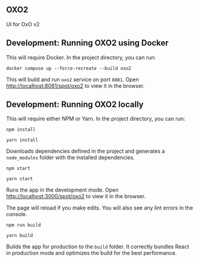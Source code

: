 ## OXO2

UI for OxO v2

## Development: Running OXO2 using Docker

This will require Docker.
In the project directory, you can run:

    docker compose up --force-recreate --build oxo2

This will build and run `oxo2` service on port `8081`.
Open [http://localhost:8081/spot/oxo2](http://localhost:8081/spot/oxo2) to view it in the browser.

## Development: Running OXO2 locally

This will require either NPM or Yarn.
In the project directory, you can run:

    npm install

    yarn install

Downloads dependencies defined in the project and generates a `node_modules` folder with the installed dependencies.

    npm start

    yarn start

Runs the app in the development mode.
Open [http://localhost:3000/spot/oxo2](http://localhost:3000/spot/oxo2) to view it in the browser.

The page will reload if you make edits.
You will also see any lint errors in the console.

    npm run build

    yarn build

Builds the app for production to the `build` folder.
It correctly bundles React in production mode and optimizes the build for the best performance.
